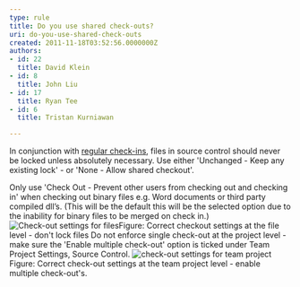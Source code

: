 ```yaml
---
type: rule
title: Do you use shared check-outs?
uri: do-you-use-shared-check-outs
created: 2011-11-18T03:52:56.0000000Z
authors:
- id: 22
  title: David Klein
- id: 8
  title: John Liu
- id: 17
  title: Ryan Tee
- id: 6
  title: Tristan Kurniawan

---
```


 
In conjunction with [regular check-ins](/TFS/RulesToBetterVersionControlwithTFS%28AKASourceControl%29/Pages/CheckinRegularly.aspx), files in source control should never be locked unless absolutely necessary. Use either 'Unchanged - Keep any existing lock' - or 'None - Allow shared checkout'.
 
Only use 'Check Out - Prevent other users from checking out and checking in' when checking out binary files e.g. Word documents or third party compiled dll’s. (This will be the default this will be the selected option due to the inability for binary files to be merged on check in.)
![Check-out settings for files](/TFS/RulesToBetterVersionControlwithTFS(AKASourceControl)/PublishingImages/Check-outSettingsForFiles.jpg)Figure: Correct checkout settings at the file level - don't lock files 
Do not enforce single check-out at the project level - make sure the 'Enable multiple check-out' option is ticked under Team Project Settings, Source Control.
![check-out settings for team project](/TFS/RulesToBetterVersionControlwithTFS(AKASourceControl)/PublishingImages/Check-outSettingsForTeamProjects.jpg)Figure: Correct check-out settings at the team project level - enable multiple check-out's.
